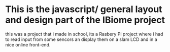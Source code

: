 # This is the javascript/ general layout and design part of the IBiome project
this was a project that i made in school, its a Rasbery Pi project where i had to read input from some sencors an display them on a slam LCD and in a nice online front-end.
